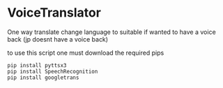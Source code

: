 ﻿# VoiceTranslator

One way translate change language to suitable if wanted to have a voice back (jp doesnt have a voice back)

to use this script one must download the required pips
```
pip install pyttsx3
pip install SpeechRecognition
pip install googletrans
```
